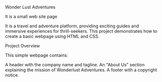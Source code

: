 Wonder Lust Adventures

It is a small web site page

It is a travel and adventure platform, providing exciting guides and immersive experiences for thrill-seekers. This project demonstrates how to create a basic webpage using HTML and CSS.

Project Overview

This simple webpage contains:

A header with the company name and tagline.
An "About Us" section explaining the mission of Wonderlust Adventures.
A footer with a copyright notice.
